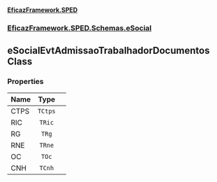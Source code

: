 #### [EficazFramework.SPED](EficazFrameworkSPED.md 'EficazFramework SPED')
### [EficazFramework.SPED.Schemas.eSocial](EficazFramework.SPED.Schemas.eSocial.md 'EficazFramework.SPED.Schemas.eSocial')

## eSocialEvtAdmissaoTrabalhadorDocumentos Class
### Properties

| Name | Type | |
| :--- | :---: | :--- |
| CTPS | `TCtps` |  |
| RIC | `TRic` |  |
| RG | `TRg` |  |
| RNE | `TRne` |  |
| OC | `TOc` |  |
| CNH | `TCnh` |  |
